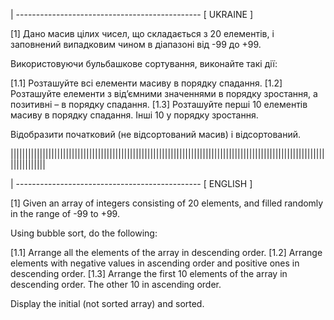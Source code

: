 | ---------------------------------------------- [ UKRAINE ]

[1] Дано масив цілих чисел, що складається з 20 елементів, і заповнений випадковим чином в діапазоні від -99 до +99.

Використовуючи бульбашкове сортування, виконайте такі дії:

[1.1] Розташуйте всі елементи масиву в порядку спадання.
[1.2] Розташуйте елементи з від’ємними значеннями в порядку зростання, а позитивні – в порядку спадання.
[1.3] Розташуйте перші 10 елементів масиву в порядку спадання. Інші 10 у порядку зростання.

Відобразити початковий (не відсортований масив) і відсортований.

||||||||||||||||||||||||||||||||||||||||||||||||||||||||||||||||||||||||||||||||||||||||||||||||||||||||||||||||||||||||

| ---------------------------------------------- [ ENGLISH ]

[1] Given an array of integers consisting of 20 elements, and filled randomly in the range of -99 to +99.

Using bubble sort, do the following:

[1.1] Arrange all the elements of the array in descending order.
[1.2] Arrange elements with negative values ​​in ascending order and positive ones in descending order.
[1.3] Arrange the first 10 elements of the array in descending order. The other 10 in ascending order.

Display the initial (not sorted array) and sorted.
